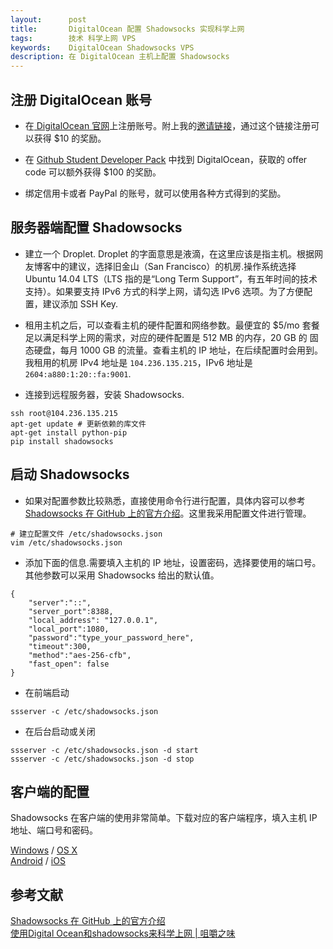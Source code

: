 ```yaml
---
layout:      post
title:       DigitalOcean 配置 Shadowsocks 实现科学上网
tags:        技术 科学上网 VPS
keywords:    DigitalOcean Shadowsocks VPS
description: 在 DigitalOcean 主机上配置 Shadowsocks
---
```


## 注册 DigitalOcean 账号
+ 在[ DigitalOcean 官网][DigitalOcean]上注册账号。附上我的[邀请链接][referral]，通过这个链接注册可以获得 $10 的奖励。

[DigitalOcean]: https://www.digitalocean.com/
[referral]: https://www.digitalocean.com/?refcode=dc8d6b59a467
[GithubStudent]: https://education.github.com/pack

+ 在 [Github Student Developer Pack][GithubStudent] 中找到 DigitalOcean，获取的 offer code 可以额外获得 $100 的奖励。

+ 绑定信用卡或者 PayPal 的账号，就可以使用各种方式得到的奖励。

## 服务器端配置 Shadowsocks

+ 建立一个 Droplet. Droplet 的字面意思是液滴，在这里应该是指主机。根据网友博客中的建议，选择旧金山（San Francisco）的机房.操作系统选择 Ubuntu 14.04 LTS（LTS 指的是“Long Term Support”，有五年时间的技术支持）。如果要支持 IPv6 方式的科学上网，请勾选 IPv6 选项。为了方便配置，建议添加 SSH Key.

+ 租用主机之后，可以查看主机的硬件配置和网络参数。最便宜的 $5/mo 套餐足以满足科学上网的需求，对应的硬件配置是 512 MB 的内存，20 GB 的 固态硬盘，每月 1000 GB 的流量。查看主机的 IP 地址，在后续配置时会用到。我租用的机房 IPv4 地址是 `104.236.135.215`，IPv6 地址是 `2604:a880:1:20::fa:9001`.

+ 连接到远程服务器，安装 Shadowsocks.

```
ssh root@104.236.135.215
apt-get update # 更新依赖的库文件
apt-get install python-pip
pip install shadowsocks
```

## 启动 Shadowsocks

+ 如果对配置参数比较熟悉，直接使用命令行进行配置，具体内容可以参考 [Shadowsocks 在 GitHub 上的官方介绍][Shadowsocks]。这里我采用配置文件进行管理。

[Shadowsocks]: https://github.com/shadowsocks/shadowsocks

```
# 建立配置文件 /etc/shadowsocks.json
vim /etc/shadowsocks.json
```

+ 添加下面的信息.需要填入主机的 IP 地址，设置密码，选择要使用的端口号。其他参数可以采用 Shadowsocks 给出的默认值。

```
{
    "server":"::",
    "server_port":8388,
    "local_address": "127.0.0.1",
    "local_port":1080,
    "password":"type_your_password_here",
    "timeout":300,
    "method":"aes-256-cfb",
    "fast_open": false
}
```

+ 在前端启动

```
ssserver -c /etc/shadowsocks.json
```

+ 在后台启动或关闭

```
ssserver -c /etc/shadowsocks.json -d start
ssserver -c /etc/shadowsocks.json -d stop
```

## 客户端的配置

Shadowsocks 在客户端的使用非常简单。下载对应的客户端程序，填入主机 IP 地址、端口号和密码。

[Windows][Shadowsocks_Windows] / [OS X][Shadowsocks_OSX]  
[Android][Shadowsocks_Android] / [iOS][Shadowsocks_iOS]

[Shadowsocks_Windows]: https://github.com/shadowsocks/shadowsocks-csharp
[Shadowsocks_OSX]: https://github.com/shadowsocks/shadowsocks-iOS/wiki/Shadowsocks-for-OSX-Help
[Shadowsocks_Android]: https://github.com/shadowsocks/shadowsocks-android
[Shadowsocks_iOS]: https://github.com/shadowsocks/shadowsocks-iOS/wiki/Help

## 参考文献

[Shadowsocks 在 GitHub 上的官方介绍][Shadowsocks]  
[使用Digital Ocean和shadowsocks来科学上网 | 咀嚼之味][jerryzou]

[jerryzou]: http://jerryzou.com/posts/shadowsocks-with-digitalocean/
